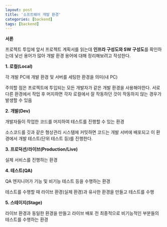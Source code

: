 ```yaml
---
layout: post
title: '소프트웨어 개발 환경'
categories: [backend]
tags: [backend]
---
```






**서론**

프로젝트 투입에 앞서 프로젝트 계획서를 읽는데 **인프라 구성도와 SW 구성도**를 확인하는데 낯선 용어가 많아 개발 환경 용어에 대해 정리해보려고 작성한다.





**1. 로컬(Local)**

각 개발 PC에 개발 환경 및 서버를 세팅한 환경을 의미(내 PC)

주의할 점은 프로젝트에 투입되는 모든 개발자가 같은 개발 환경을 사용해야한다. 서로 다른 환경에서 작업 후 머지하면 각자 로컬에서 잘 작동하던 것이 작동하지 않는 경우가 발생할 수 있음



**2. 개발(Dev)**

개발자들이 작업한 코드를 머지하여 테스트를 진행할 수 있는 환경

소스코드를 깃과 같은 형상관리 시스템에 커밋하면 코드는 개발 서버에 배포되고 이 환경에서 개발 테스트(단위 테스트 등)를 진행한다.



**3. 프로덕션/라이브(Production/Live)**

실제 서비스를 진행하는 환경



**4. 테스트(QA)**

QA 엔지니어가 기능 및 비기능 테스트 등을 수행하는 환경

테스트를 수행할 때 라이브 환경(실제 환경)과 유사한 환경을 만들고 테스트를 수행



**5. 스테이지(Stage)**

라이브 환경과 동일한 환경을 만들고 라이브 배포 전 최종적으로 비기능적인 부분들의 테스트를 수행하는 환경
